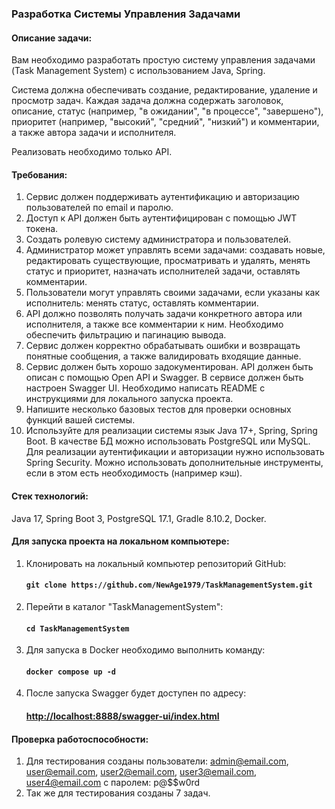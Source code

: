 ### Разработка Системы Управления Задачами

#### Описание задачи:
Вам необходимо разработать простую систему управления задачами (Task Management System) с использованием Java, Spring.

Система должна обеспечивать создание, редактирование, удаление и просмотр задач. Каждая задача должна содержать заголовок, описание, статус (например, "в ожидании", "в процессе", "завершено"), приоритет (например, "высокий", "средний", "низкий") и комментарии, а также автора задачи и исполнителя.

Реализовать необходимо только API.

#### Требования:
1. Сервис должен поддерживать аутентификацию и авторизацию пользователей по email и паролю.
2. Доступ к API должен быть аутентифицирован с помощью JWT токена.
3. Создать ролевую систему администратора и пользователей.
4. Администратор может управлять всеми задачами: создавать новые, редактировать существующие, просматривать и удалять, менять статус и приоритет, назначать исполнителей задачи, оставлять комментарии.
5. Пользователи могут управлять своими задачами, если указаны как исполнитель: менять статус, оставлять комментарии.
6. API должно позволять получать задачи конкретного автора или исполнителя, а также все комментарии к ним. Необходимо обеспечить фильтрацию и пагинацию вывода.
7. Сервис должен корректно обрабатывать ошибки и возвращать понятные сообщения, а также валидировать входящие данные.
8. Сервис должен быть хорошо задокументирован. API должен быть описан с помощью Open API и Swagger. В сервисе должен быть настроен Swagger UI. Необходимо написать README с инструкциями для локального запуска проекта. 
9. Напишите несколько базовых тестов для проверки основных функций вашей системы.
10. Используйте для реализации системы язык Java 17+, Spring, Spring Boot. В качестве БД можно использовать PostgreSQL или MySQL. Для реализации аутентификации и авторизации нужно использовать Spring Security. Можно использовать дополнительные инструменты, если в этом есть необходимость (например кэш).

#### Стек технологий:
Java 17, Spring Boot 3, PostgreSQL 17.1, Gradle 8.10.2, Docker.

#### Для запуска проекта на локальном компьютере:
1. Клонировать на локальный компьютер репозиторий GitHub:

    #### `git clone https://github.com/NewAge1979/TaskManagementSystem.git`

2. Перейти в каталог "TaskManagementSystem":

    #### `cd TaskManagementSystem`
3. Для запуска в Docker необходимо выполнить команду:

    #### `docker compose up -d`
4. После запуска Swagger будет доступен по адресу:

    #### [http://localhost:8888/swagger-ui/index.html](http://localhost:8888/swagger-ui/index.html)
#### Проверка работоспособности:
1. Для тестирования созданы пользователи: admin@email.com, user@email.com, user2@email.com, user3@email.com, user4@email.com с паролем: p@$$w0rd
2. Так же для тестирования созданы 7 задач.
